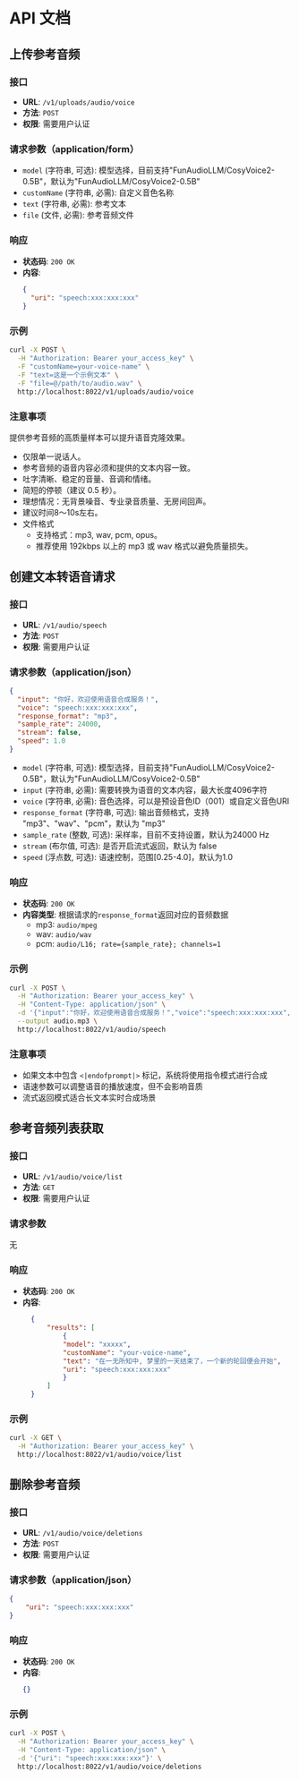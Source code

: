 # API 文档

## 上传参考音频

### 接口

- **URL**: `/v1/uploads/audio/voice`
- **方法**: `POST`
- **权限**: 需要用户认证

### 请求参数（application/form）

- `model` (字符串, 可选): 模型选择，目前支持"FunAudioLLM/CosyVoice2-0.5B"，默认为"FunAudioLLM/CosyVoice2-0.5B"
- `customName` (字符串, 必需): 自定义音色名称
- `text` (字符串, 必需): 参考文本
- `file` (文件, 必需): 参考音频文件

### 响应

- **状态码**: `200 OK`
- **内容**:
  ```json
  {
    "uri": "speech:xxx:xxx:xxx"
  }
  ```

### 示例

```bash
curl -X POST \
  -H "Authorization: Bearer your_access_key" \
  -F "customName=your-voice-name" \
  -F "text=这是一个示例文本" \
  -F "file=@/path/to/audio.wav" \
  http://localhost:8022/v1/uploads/audio/voice
```

### 注意事项

提供参考音频的高质量样本可以提升语音克隆效果。

- 仅限单一说话人。
- 参考音频的语音内容必须和提供的文本内容一致。
- 吐字清晰、稳定的音量、音调和情绪。
- 简短的停顿（建议 0.5 秒）。
- 理想情况：无背景噪音、专业录音质量、无房间回声。
- 建议时间8～10s左右。
- 文件格式
  - 支持格式：mp3, wav, pcm, opus。
  - 推荐使用 192kbps 以上的 mp3 或 wav 格式以避免质量损失。

## 创建文本转语音请求

### 接口

- **URL**: `/v1/audio/speech`
- **方法**: `POST`
- **权限**: 需要用户认证

### 请求参数（application/json）

```json
{
  "input": "你好，欢迎使用语音合成服务！",
  "voice": "speech:xxx:xxx:xxx",
  "response_format": "mp3",
  "sample_rate": 24000,
  "stream": false,
  "speed": 1.0
}
```

- `model` (字符串, 可选): 模型选择，目前支持"FunAudioLLM/CosyVoice2-0.5B"，默认为"FunAudioLLM/CosyVoice2-0.5B"
- `input` (字符串, 必需): 需要转换为语音的文本内容，最大长度4096字符
- `voice` (字符串, 必需): 音色选择，可以是预设音色ID（001）或自定义音色URI
- `response_format` (字符串, 可选): 输出音频格式，支持 "mp3"、"wav"、"pcm"，默认为 "mp3"
- `sample_rate` (整数, 可选): 采样率，目前不支持设置，默认为24000 Hz
- `stream` (布尔值, 可选): 是否开启流式返回，默认为 false
- `speed` (浮点数, 可选): 语速控制，范围[0.25-4.0]，默认为1.0

### 响应

- **状态码**: `200 OK`
- **内容类型**: 根据请求的`response_format`返回对应的音频数据
  - mp3: `audio/mpeg`
  - wav: `audio/wav`
  - pcm: `audio/L16; rate={sample_rate}; channels=1`

### 示例

```bash
curl -X POST \
  -H "Authorization: Bearer your_access_key" \
  -H "Content-Type: application/json" \
  -d '{"input":"你好，欢迎使用语音合成服务！","voice":"speech:xxx:xxx:xxx","response_format":"mp3"}' \
  --output audio.mp3 \
  http://localhost:8022/v1/audio/speech
```

### 注意事项

- 如果文本中包含 `<|endofprompt|>` 标记，系统将使用指令模式进行合成
- 语速参数可以调整语音的播放速度，但不会影响音质
- 流式返回模式适合长文本实时合成场景

## 参考音频列表获取

### 接口

- **URL**: `/v1/audio/voice/list`
- **方法**: `GET`
- **权限**: 需要用户认证

### 请求参数

无

### 响应

- **状态码**: `200 OK`
- **内容**:
  ```json
    {
        "results": [
            {
            "model": "xxxxx",
            "customName": "your-voice-name",
            "text": "在一无所知中, 梦里的一天结束了，一个新的轮回便会开始",
            "uri": "speech:xxx:xxx:xxx"
            }
        ]
    }
  ```

### 示例

```bash
curl -X GET \
  -H "Authorization: Bearer your_access_key" \
  http://localhost:8022/v1/audio/voice/list
```


## 删除参考音频

### 接口

- **URL**: `/v1/audio/voice/deletions`
- **方法**: `POST`
- **权限**: 需要用户认证

### 请求参数（application/json）

```json
{
    "uri": "speech:xxx:xxx:xxx"
}
```

### 响应

- **状态码**: `200 OK`
- **内容**:
  ```json
  {}
  ```

### 示例

```bash
curl -X POST \
  -H "Authorization: Bearer your_access_key" \
  -H "Content-Type: application/json" \
  -d '{"uri": "speech:xxx:xxx:xxx"}' \
  http://localhost:8022/v1/audio/voice/deletions
```

